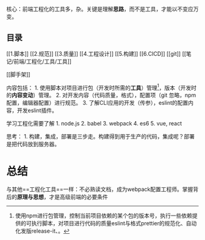 核心：前端工程化的工具多，杂。关键是理解**思路**，而不是工具，才能以不变应万变。

## 目录

[[1.脚本]]
[[2.规范]]
[[3.质量]]
[[4.工程设计]]
[[5.构建]]
[[6.CICD]]
[[git]]
[[笔记/前端/工程化/工具/工具]]

[[脚手架]]

内容包括：
	1. 使用脚本对项目进行包（开发时所需的**工具**）管理[^1]，版本（开发时的**内容变动**）管理。
	2. 对开发内容（代码质量，格式），配置项（git 忽略，npm配置，编辑器配置）进行规范。
	3. 了解CLI应用的开发（传参），eslint的配置内容，开发eslint插件。

学习工程化需要了解
	1. node.js
	2. babel
	3. webpack
	4. es6
	5. vue, react

思考：
	1. 构建，集成，部署是三步走。构建得到用于生产的代码，集成呢？部署是把代码放到服务器。

# 总结
与其他==工程化工具==一样：不必熟读文档，成为webpack配置工程师。掌握背后的**原理与思想**，才是高级前端的必要条件

[^1]: 使用npm进行包管理，控制当前项目依赖的某个包的版本号，执行一些依赖提供的可执行脚本，对项目进行代码的质量eslint与格式prettier的规范化、自动化发版release-it、。